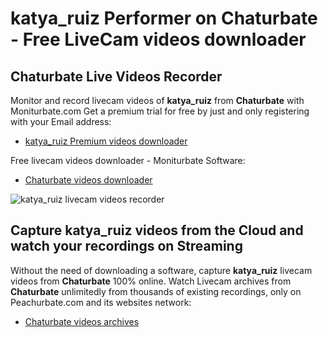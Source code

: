 # katya_ruiz Performer on Chaturbate - Free LiveCam videos downloader

## Chaturbate Live Videos Recorder

Monitor and record livecam videos of **katya_ruiz** from **Chaturbate** with Moniturbate.com
Get a premium trial for free by just and only registering with your Email address:
* [katya_ruiz Premium videos downloader](https://moniturbate.com/request-demo-licence-key.html)

Free livecam videos downloader - Moniturbate Software:
* [Chaturbate videos downloader](https://moniturbate.com/moniturbate-download-software.html)

![katya_ruiz livecam videos recorder](https://peachurnet.com/templates/moniturbate-software.png)


## Capture katya_ruiz videos from the Cloud and watch your recordings on Streaming

Without the need of downloading a software, capture **katya_ruiz** livecam videos from **Chaturbate** 100% online.
Watch Livecam archives from **Chaturbate** unlimitedly from thousands of existing recordings, only on Peachurbate.com and its websites network:
* [Chaturbate videos archives](https://peachurnet.com/)